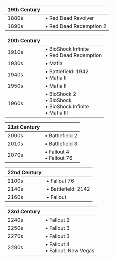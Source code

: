 |19th Century||
|---|---|
1880s | • Red Dead Revolver 
1890s | • Red Dead Redemption 2

|20th Century||
|---|---|
1910s | • BioShock Infinite<br/>• Red Dead Redemption 
1930s | • Mafia 
1940s | • Battlefield: 1942<br/>• Mafia II
1950s | • Mafia II 
1960s | • BioShock 2<br/>• BioShock<br/>• BioShock Infinite<br/>• Mafia III 

|21st Century||
|---|---|
2000s | • Battlefield 2
2010s | • Battlefield 3
2070s | • Fallout 4<br/>• Fallout 76

|22nd Century||
|---|---|
2100s | • Fallout 76
2140s | • Battlefield: 2142 
2160s | • Fallout 

|23rd Century||
|---|---|
2240s | • Fallout 2
2250s | • Fallout 3 
2270s | • Fallout 3
2280s | • Fallout 4<br/>• Fallout: New Vegas
